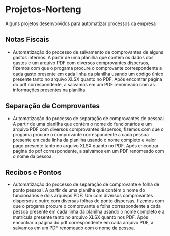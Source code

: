 # Projetos-Norteng

Alguns projetos desenvolvidos para automatizar processos da empresa

## Notas Fiscais

- Automatização do processo de salvamento de comprovantes de alguns gastos internos. A partir de uma planilha que contém os dados dos gastos e um arquivo PDF com diversos comprovantes dispersos, fizemos com que o progama procure o comprovante correspondente a cada gasto presente em cada linha da planilha usando um código único presente tanto no arquivo XLSX quanto no PDF. Após encontrar página do pdf correspondente, a salvamos em um PDF renomeado com as informações presentes na planilha.


## Separação de Comprovantes

- Automatização do processo de separação de comprovantes de pessoal. A partir de uma planilha que contém o nome do funcionários e um arquivo PDF com diversos comprovantes dispersos, fizemos com que o progama procure o comprovante correspondente a cada pessoa presente em cada linha da planilha usando o nome completo e valor pago presente tanto no arquivo XLSX quanto no PDF. Após encontrar página do pdf correspondente, a salvamos em um PDF renomeado com o nome da pessoa.


## Recibos e Pontos

- Automatização do processo de separação de comprovante e folha de ponto pessoal. A partir de uma planilha que contém o nome do funcionários e dois arquivps PDF: Um com diversos comprovantes dispersos e outro com diversas folhas de ponto dispersas, fizemos com que o progama procure o comprovante e folha correspondente a cada pessoa presente em cada linha da planilha usando o nome completo e a matrícula presente tanto no arquivo XLSX quanto nos PDF. Após encontrar a página do pdf correspondente em cada arquivo PDF, a salvamos em um PDF renomeado com o nome da pessoa.

